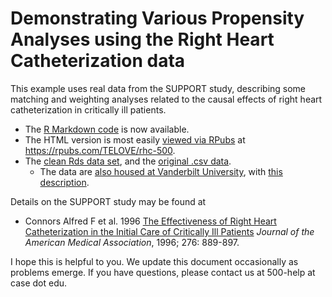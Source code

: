 # Demonstrating Various Propensity Analyses using the Right Heart Catheterization data

This example uses real data from the SUPPORT study, describing some matching and weighting analyses related to the causal effects of right heart catheterization in critically ill patients.

- The [R Markdown code](https://github.com/THOMASELOVE/500-data/blob/master/rhc/R/01_rhc.Rmd) is now available.
- The HTML version is most easily [viewed via RPubs](https://rpubs.com/TELOVE/rhc-500) at https://rpubs.com/TELOVE/rhc-500.
- The [clean Rds data set](https://github.com/THOMASELOVE/500-data/blob/master/rhc/data/rhc.Rds), and the [original .csv data](https://github.com/THOMASELOVE/500-data/blob/master/rhc/data/rhc.csv). 
    - The data are [also housed at Vanderbilt University](https://biostat.app.vumc.org/wiki/pub/Main/DataSets/rhc.csv), with [this description](https://biostat.app.vumc.org/wiki/pub/Main/DataSets/rhc.html).

Details on the SUPPORT study may be found at

- Connors Alfred F et al. 1996 [The Effectiveness of Right Heart Catheterization in the Initial Care of Critically Ill Patients](https://github.com/THOMASELOVE/500-2021/blob/master/sources/articles/Connors%20et%20al%201996%20JAMA%20The%20Right%20Heart%20Catheterization%20Study.pdf) *Journal of the American Medical Association*, 1996; 276: 889-897.

I hope this is helpful to you. We update this document occasionally as problems emerge. If you have questions, please contact us at 500-help at case dot edu.

